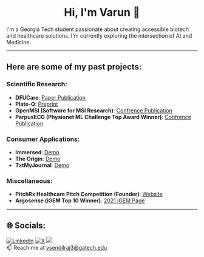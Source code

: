 <h1 align="center">Hi, I'm Varun 👋</h1>

I'm a Georgia Tech student passionate about creating accessible biotech and healthcare solutions. I'm currently exploring the intersection of AI and Medicine.<br>

---

## Here are some of my past projects:

### Scientific Research:
- **DFUCare**: [Paper Publication](https://www.frontiersin.org/journals/endocrinology/articles/10.3389/fendo.2024.1386613/abstract)  
- **Plate-Q**: [Preprint](https://github.com/igemsoftware2021/Lambert_GA)  
- **OpenMSI (Software for MSI Research)**: [Confrence Publication](https://www.mssj.jp/conf/72/program/1A-O1-1500.html)  
- **ParpusECG (Physionet ML Challenge Top Award Winner)**: [Confrence Publication](https://cinc.org/2024/Program/accepted/495_Preprint.pdf)

### Consumer Applications:
- **Immersed**: [Demo](https://www.loom.com/share/2254a96e562e42809b42bfb2441f8c44)  
- **The Origin**: [Demo](https://www.linkedin.com/posts/arnavpatidar_you-may-be-subscribed-to-newsletters-like-activity-7151699513794035713-p6UD?utm_source=share&utm_medium=member_desktop)  
- **TxtMyJournal**: [Demo](https://x.com/vsendilraj_/status/1810358545982034152)

### Miscellaneous:
- **PitchRx Healthcare Pitch Competition (Founder)**: [Website](https://www.pitchrx.io/)  
- **Argosense (iGEM Top 10 Winner)**: [2021 iGEM Page](https://2021.igem.org/Team:Lambert_GA)

---

## 🌐 Socials:
[![LinkedIn](https://img.shields.io/badge/LinkedIn-%230077B5.svg?logo=linkedin&logoColor=white)](https://www.linkedin.com/in/varun-sendilraj/)  [![X](https://img.shields.io/badge/X-black.svg?logo=X&logoColor=white)](https://x.com/vsendilraj_)  [![](https://visitcount.itsvg.in/api?id=VarunSendilraj&icon=0&color=8)](https://visitcount.itsvg.in)
<br>📫 Reach me at vsendilraj3@gatech.edu <br>

